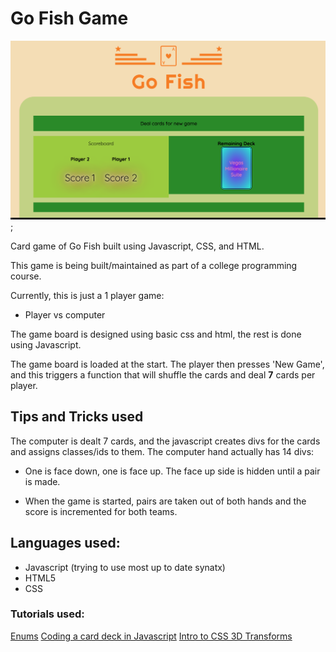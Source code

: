 # Go Fish Game

![Screenshot](/images/gofishscreenshot.png);

 Card game of Go Fish built using Javascript, CSS, and HTML.

 This game is being built/maintained as part of a college programming course.

 Currently, this is just a 1 player game:
 * Player vs computer

 The game board is designed using basic css and html, the rest is done using Javascript.

 The game board is loaded at the start. The player then presses 'New Game', and this triggers a
 function that will shuffle the cards and deal **7** cards per player.

 ## Tips and Tricks used
 The computer is dealt 7 cards, and the javascript creates divs for the cards
 and assigns classes/ids to them. The computer hand actually has 14 divs:
 * One is face down, one is face up. The face up side is hidden until a pair is made.

 * When the game is started, pairs are taken out of both hands and the score is incremented for both teams.

## Languages used:
* Javascript (trying to use most up to date synatx)
* HTML5
* CSS

 ### Tutorials used:
[Enums](https://www.sohamkamani.com/blog/2017/08/21/enums-in-javascript/)
[Coding a card deck in Javascript](https://www.thatsoftwaredude.com/content/6196/coding-a-card-deck-in-javascript)
[Intro to CSS 3D Transforms](https://3dtransforms.desandro.com/card-flip)